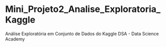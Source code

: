 # Mini_Projeto2_Analise_Exploratoria_Kaggle
Análise Exploratória em Conjunto de Dados do Kaggle
DSA - Data Science Academy
